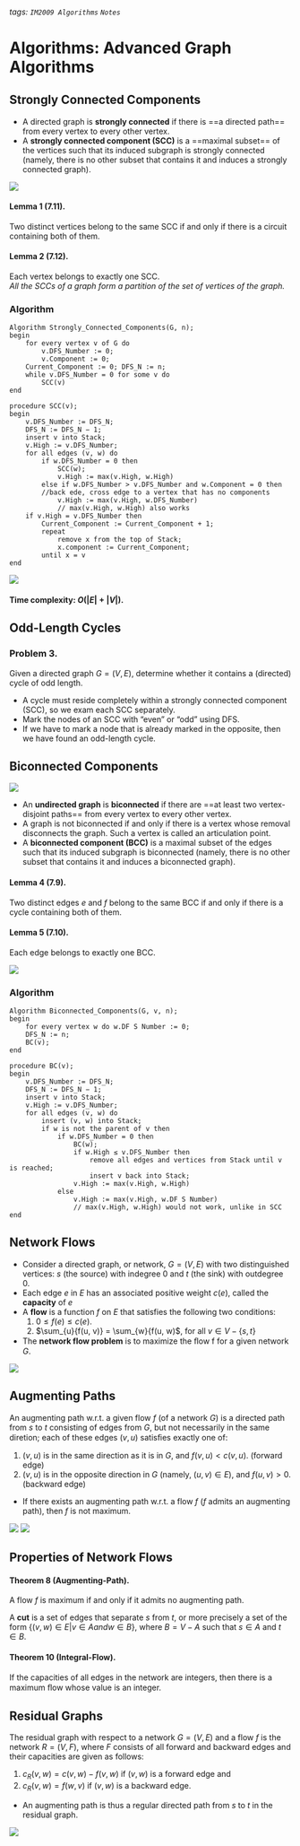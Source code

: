 ###### tags: `IM2009 Algorithms` `Notes`
# Algorithms: Advanced Graph Algorithms
##  Strongly Connected Components
* A directed graph is **strongly connected** if there is ==a directed path== from every vertex to every other vertex.
* A **strongly connected component (SCC)** is a ==maximal subset== of the vertices such that its induced subgraph is strongly connected (namely, there is no other subset that contains it and induces a strongly connected graph).

![](https://i.imgur.com/QohnyjZ.png)

#### Lemma 1 (7.11). 
Two distinct vertices belong to the same SCC if and only if there is a circuit containing both of them.

#### Lemma 2 (7.12). 
Each vertex belongs to exactly one SCC.  
*All the SCCs of a graph form a partition of the set of vertices of the graph.*

### Algorithm
```cpp=
Algorithm Strongly_Connected_Components(G, n);
begin
    for every vertex v of G do
        v.DFS_Number := 0;
        v.Component := 0;
    Current_Component := 0; DFS_N := n;
    while v.DFS_Number = 0 for some v do
        SCC(v)
end

procedure SCC(v);
begin
    v.DFS_Number := DFS_N;
    DFS_N := DFS_N − 1;
    insert v into Stack;
    v.High := v.DFS_Number;
    for all edges (v, w) do
        if w.DFS_Number = 0 then
            SCC(w);
            v.High := max(v.High, w.High)
        else if w.DFS_Number > v.DFS_Number and w.Component = 0 then 
        //back ede, cross edge to a vertex that has no components
            v.High := max(v.High, w.DFS_Number)
            // max(v.High, w.High) also works
    if v.High = v.DFS_Number then
        Current_Component := Current_Component + 1;
        repeat
            remove x from the top of Stack;
            x.component := Current_Component;
        until x = v
end
```
![](https://i.imgur.com/sRo8SmU.png)

#### Time complexity: $O(|E| + |V|)$.


## Odd-Length Cycles
### Problem 3.
Given a directed graph $G = (V, E)$, determine whether it contains a (directed) cycle of odd length.
* A cycle must reside completely within a strongly connected component (SCC), so we exam each SCC separately.
* Mark the nodes of an SCC with “even” or “odd” using DFS.
* If we have to mark a node that is already marked in the opposite, then we have found an odd-length cycle.


## Biconnected Components
![](https://i.imgur.com/8UUm5Fe.png)

* An **undirected graph** is **biconnected** if there are ==at least two vertex-disjoint paths== from every vertex to every other vertex.
* A graph is not biconnected if and only if there is a vertex whose removal disconnects the graph. Such a vertex is called an articulation point.
* A **biconnected component (BCC)** is a maximal subset of the edges such that its induced subgraph is biconnected (namely, there is no other subset that contains it and induces a biconnected graph).

#### Lemma 4 (7.9). 
Two distinct edges $e$ and $f$ belong to the same BCC if and only if there is a cycle containing both of them.

#### Lemma 5 (7.10). 
Each edge belongs to exactly one BCC.

![](https://i.imgur.com/qgTFTRi.png)

### Algorithm
```cpp=
Algorithm Biconnected_Components(G, v, n);
begin
    for every vertex w do w.DF S Number := 0;
    DFS_N := n;
    BC(v);
end
```
```cpp=
procedure BC(v);
begin
    v.DFS_Number := DFS_N;
    DFS_N := DFS_N − 1;
    insert v into Stack;
    v.High := v.DFS_Number;
    for all edges (v, w) do
        insert (v, w) into Stack;
        if w is not the parent of v then
            if w.DFS_Number = 0 then
                BC(w);
                if w.High ≤ v.DFS_Number then
                    remove all edges and vertices from Stack until v is reached;
                    insert v back into Stack;
                v.High := max(v.High, w.High)
            else
                v.High := max(v.High, w.DF S Number)
                // max(v.High, w.High) would not work, unlike in SCC
end
```


## Network Flows
* Consider a directed graph, or network, $G = (V, E)$ with two distinguished vertices: $s$ (the source) with indegree $0$ and $t$ (the sink) with outdegree $0$.
* Each edge $e$ in $E$ has an associated positive weight $c(e)$, called the **capacity** of $e$
* A **flow** is a function $f$ on $E$ that satisfies the following two conditions:
    1. $0 \le f(e) \le c(e)$.
    2. $\sum_{u}{f(u, v)} = \sum_{w}{f(u, w)$, for all $v \in V - \{ s, t\}$
* The **network flow problem** is to maximize the ﬂow f for a given network $G$.

![](https://i.imgur.com/VzttYom.png)


## Augmenting Paths
An augmenting path w.r.t. a given flow $f$ (of a network $G$) is a directed path from $s$ to $t$ consisting of edges from $G$, but not necessarily in the same diretion; each of these edges $(v, u)$ satisﬁes exactly one of:
1. $(v, u)$ is in the same direction as it is in $G$, and $f(v, u) \lt c(v, u)$. (forward edge)
2. $(v, u)$ is in the opposite direction in $G$ (namely, $(u, v) \in E)$, and $f(u, v) \gt 0$. (backward edge)

* If there exists an augmenting path w.r.t. a flow $f$ ($f$ admits an augmenting path), then $f$ is not maximum.

![](https://i.imgur.com/qbJy42W.png)
![](https://i.imgur.com/koIwNZy.png)


## Properties of Network Flows
#### Theorem 8 (Augmenting-Path). 
A flow $f$ is maximum if and only if it admits no augmenting path.  

A **cut** is a set of edges that separate $s$ from $t$, or more precisely a set of the form $\{(v, w) \in E |
v \in A and w \in B\}$, where $B = V − A$ such that $s \in A$ and $t \in B$.

#### Theorem 10 (Integral-Flow). 
If the capacities of all edges in the network are integers, then there is a maximum ﬂow whose value is an integer.


## Residual Graphs
The residual graph with respect to a network $G = (V, E)$ and a flow $f$ is the network $R = (V, F)$, where $F$ consists of all forward and backward edges and their capacities are given as follows:
1. $c_R(v, w) = c(v, w) − f(v, w)$ if $(v, w)$ is a forward edge and
2. $c_R(v, w) = f(w, v)$ if $(v, w)$ is a backward edge.
* An augmenting path is thus a regular directed path from $s$ to $t$ in the residual graph.

![](https://i.imgur.com/rTgeTY7.png)
